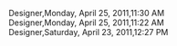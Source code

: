 ﻿Designer,Monday, April 25, 2011,11:30 AM  Designer,Monday, April 25, 2011,11:22 AM  Designer,Saturday, April 23, 2011,12:27 PM